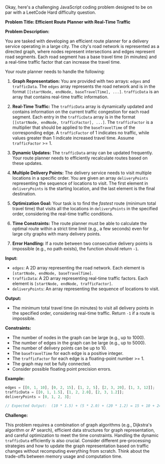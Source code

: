 Okay, here's a challenging JavaScript coding problem designed to be on par with a LeetCode Hard difficulty question.

**Problem Title: Efficient Route Planner with Real-Time Traffic**

**Problem Description:**

You are tasked with developing an efficient route planner for a delivery service operating in a large city. The city's road network is represented as a directed graph, where nodes represent intersections and edges represent road segments. Each road segment has a base travel time (in minutes) and a real-time traffic factor that can increase the travel time.

Your route planner needs to handle the following:

1.  **Graph Representation:** You are provided with two arrays: `edges` and `trafficData`. The `edges` array represents the road network and is in the format `[[startNode, endNode, baseTravelTime], ...]`. `trafficData` is an array that contains real-time traffic information.

2.  **Real-Time Traffic:** The `trafficData` array is dynamically updated and contains information on the current traffic congestion for each road segment. Each entry in the `trafficData` array is in the format `[[startNode, endNode, trafficFactor], ...]`. The `trafficFactor` is a multiplier that should be applied to the `baseTravelTime` of the corresponding edge.  A `trafficFactor` of 1 indicates no traffic, while values greater than 1 indicate increased travel time.  Assume `trafficFactor` >= 1.

3.  **Dynamic Updates:** The `trafficData` array can be updated frequently. Your route planner needs to efficiently recalculate routes based on these updates.

4.  **Multiple Delivery Points:** The delivery service needs to visit multiple locations in a specific order. You are given an array `deliveryPoints` representing the sequence of locations to visit. The first element in `deliveryPoints` is the starting location, and the last element is the final destination.

5.  **Optimization Goal:** Your task is to find the *fastest* route (minimum total travel time) that visits all the locations in `deliveryPoints` in the specified order, considering the real-time traffic conditions.

6.  **Time Constraints:** The route planner must be able to calculate the optimal route within a strict time limit (e.g., a few seconds) even for large city graphs with many delivery points.

7.  **Error Handling:** If a route between two consecutive delivery points is impossible (e.g., no path exists), the function should return `-1`.

**Input:**

*   `edges`: A 2D array representing the road network. Each element is `[startNode, endNode, baseTravelTime]`.
*   `trafficData`: A 2D array representing real-time traffic factors. Each element is `[startNode, endNode, trafficFactor]`.
*   `deliveryPoints`: An array representing the sequence of locations to visit.

**Output:**

*   The minimum total travel time (in minutes) to visit all delivery points in the specified order, considering real-time traffic. Return `-1` if a route is impossible.

**Constraints:**

*   The number of nodes in the graph can be large (e.g., up to 1000).
*   The number of edges in the graph can be large (e.g., up to 5000).
*   The number of delivery points can be up to 10.
*   The `baseTravelTime` for each edge is a positive integer.
*   The `trafficFactor` for each edge is a floating-point number >= 1.
*   The graph may not be fully connected.
*   Consider possible floating point precision errors.

**Example:**

```javascript
edges = [[0, 1, 10], [0, 2, 15], [1, 2, 5], [2, 3, 20], [1, 3, 12]];
trafficData = [[0, 1, 1.5], [1, 2, 2.0], [2, 3, 1.2]];
deliveryPoints = [0, 1, 2, 3];

// Expected Output:  (10 * 1.5) + (5 * 2.0) + (20 * 1.2) = 15 + 10 + 24 = 49
```

**Challenge:**

This problem requires a combination of graph algorithms (e.g., Dijkstra's algorithm or A\* search), efficient data structures for graph representation, and careful optimization to meet the time constraints.  Handling the dynamic `trafficData` efficiently is also crucial. Consider different pre-processing strategies and how to update the graph representation based on traffic changes without recomputing everything from scratch.  Think about the trade-offs between memory usage and computation time.
